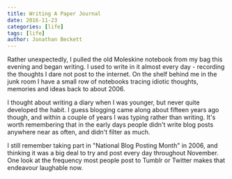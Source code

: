 ```yaml
---
title: Writing A Paper Journal
date: 2016-11-23
categories: [life]
tags: [life]
author: Jonathan Beckett
---
```


Rather unexpectedly, I pulled the old Moleskine notebook from my bag this evening and began writing. I used to write in it almost every day - recording the thoughts I dare not post to the internet. On the shelf behind me in the junk room I have a small row of notebooks tracing idiotic thoughts, memories and ideas back to about 2006.

I thought about writing a diary when I was younger, but never quite developed the habit. I guess blogging came along about fifteen years ago though, and within a couple of years I was typing rather than writing. It's worth remembering that in the early days people didn't write blog posts anywhere near as often, and didn't filter as much.

I still remember taking part in "National Blog Posting Month" in 2006, and thinking it was a big deal to try and post every day throughout November. One look at the frequency most people post to Tumblr or Twitter makes that endeavour laughable now.